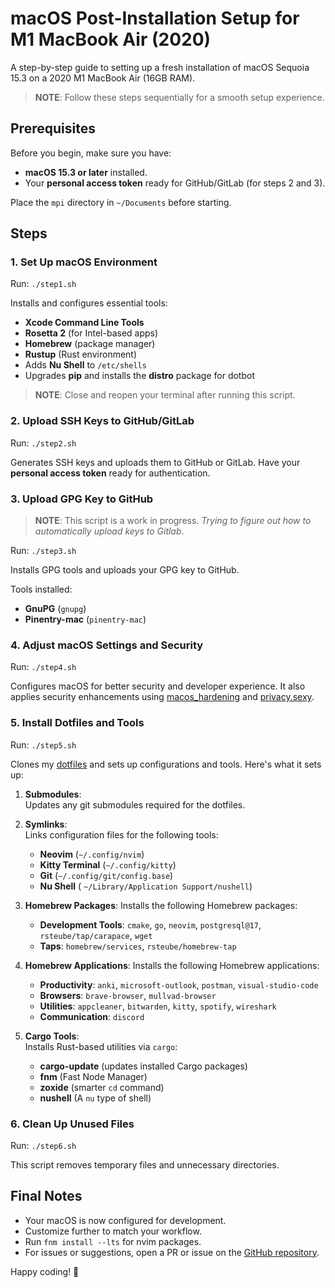 # macOS Post-Installation Setup for M1 MacBook Air (2020)

A step-by-step guide to setting up a fresh installation of macOS Sequoia 15.3 on a 2020 M1 MacBook Air (16GB RAM).

> **NOTE**: Follow these steps sequentially for a smooth setup experience.

## Prerequisites

Before you begin, make sure you have:

-   **macOS 15.3 or later** installed.
-   Your **personal access token** ready for GitHub/GitLab (for steps 2 and 3).

Place the `mpi` directory in `~/Documents` before starting.

## Steps

### 1. **Set Up macOS Environment**

Run: `./step1.sh` 

Installs and configures essential tools:

-   **Xcode Command Line Tools**
-   **Rosetta 2** (for Intel-based apps)
-   **Homebrew** (package manager)
-   **Rustup** (Rust environment)
-   Adds **Nu Shell** to `/etc/shells`
-   Upgrades **pip** and installs the **distro** package for dotbot

> **NOTE**: Close and reopen your terminal after running this script.

### 2. **Upload SSH Keys to GitHub/GitLab**

Run: `./step2.sh` 

Generates SSH keys and uploads them to GitHub or GitLab. Have your **personal access token** ready for authentication.

### 3. **Upload GPG Key to GitHub**

> **NOTE**: This script is a work in progress. *Trying to figure out how to automatically upload keys to Gitlab*.

Run: `./step3.sh` 

Installs GPG tools and uploads your GPG key to GitHub.

Tools installed:
-   **GnuPG** (`gnupg`)
-   **Pinentry-mac** (`pinentry-mac`)

### 4. **Adjust macOS Settings and Security**

Run: `./step4.sh` 

Configures macOS for better security and developer experience. It also applies security enhancements using [macos_hardening](https://github.com/ataumo/macos_hardening) and [privacy.sexy](https://privacy.sexy/).

### 5. **Install Dotfiles and Tools**

Run: `./step5.sh` 

Clones my [dotfiles](https://github.com/bootdme/dotfiles) and sets up configurations and tools. Here's what it sets up:

1.  **Submodules**:  
    Updates any git submodules required for the dotfiles.
    
2.  **Symlinks**:  
	Links configuration files for the following tools:
    -   **Neovim** (`~/.config/nvim`)
    -   **Kitty Terminal** (`~/.config/kitty`)
    -   **Git** (`~/.config/git/config.base`)
    -   **Nu Shell** ( `~/Library/Application Support/nushell`)
    
3.  **Homebrew Packages**:
    Installs the following Homebrew packages:
    -   **Development Tools**: `cmake`, `go`, `neovim`, `postgresql@17`, `rsteube/tap/carapace`, `wget`
    -   **Taps**: `homebrew/services`, `rsteube/homebrew-tap`

4.  **Homebrew Applications**:
    Installs the following Homebrew applications:
    -   **Productivity**: `anki`, `microsoft-outlook`, `postman`, `visual-studio-code`
    -   **Browsers**: `brave-browser`, `mullvad-browser`
    -   **Utilities**: `appcleaner`, `bitwarden`, `kitty`, `spotify`, `wireshark`
    -   **Communication**: `discord`
    
5.  **Cargo Tools**:  
    Installs Rust-based utilities via `cargo`:
    -   **cargo-update** (updates installed Cargo packages)
    -   **fnm** (Fast Node Manager)
    -   **zoxide** (smarter `cd` command)
    -   **nushell** (A `nu` type of shell)

### 6. **Clean Up Unused Files**

Run: `./step6.sh` 

This script removes temporary files and unnecessary directories.

## Final Notes

-   Your macOS is now configured for development.
-   Customize further to match your workflow.
-   Run `fnm install --lts` for nvim packages.
-   For issues or suggestions, open a PR or issue on the [GitHub repository](https://github.com/bootdme/mpi).

Happy coding! 🚀
